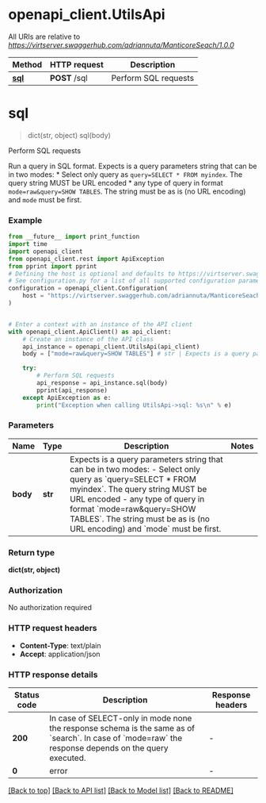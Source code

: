 # openapi_client.UtilsApi

All URIs are relative to *https://virtserver.swaggerhub.com/adriannuta/ManticoreSeach/1.0.0*

Method | HTTP request | Description
------------- | ------------- | -------------
[**sql**](UtilsApi.md#sql) | **POST** /sql | Perform SQL requests


# **sql**
> dict(str, object) sql(body)

Perform SQL requests

Run a query in SQL format.  Expects is a query parameters string that can be in two modes:  * Select only query as `query=SELECT * FROM myindex`. The query string MUST be URL encoded * any type of query in format `mode=raw&query=SHOW TABLES`. The string must be as is (no URL encoding) and `mode` must be first.       

### Example

```python
from __future__ import print_function
import time
import openapi_client
from openapi_client.rest import ApiException
from pprint import pprint
# Defining the host is optional and defaults to https://virtserver.swaggerhub.com/adriannuta/ManticoreSeach/1.0.0
# See configuration.py for a list of all supported configuration parameters.
configuration = openapi_client.Configuration(
    host = "https://virtserver.swaggerhub.com/adriannuta/ManticoreSeach/1.0.0"
)


# Enter a context with an instance of the API client
with openapi_client.ApiClient() as api_client:
    # Create an instance of the API class
    api_instance = openapi_client.UtilsApi(api_client)
    body = ["mode=raw&query=SHOW TABLES"] # str | Expects is a query parameters string that can be in two modes: - Select only query as `query=SELECT * FROM myindex`. The query string MUST be URL encoded - any type of query in format `mode=raw&query=SHOW TABLES`. The string must be as is (no URL encoding) and `mode` must be first. 

    try:
        # Perform SQL requests
        api_response = api_instance.sql(body)
        pprint(api_response)
    except ApiException as e:
        print("Exception when calling UtilsApi->sql: %s\n" % e)
```

### Parameters

Name | Type | Description  | Notes
------------- | ------------- | ------------- | -------------
 **body** | **str**| Expects is a query parameters string that can be in two modes: - Select only query as &#x60;query&#x3D;SELECT * FROM myindex&#x60;. The query string MUST be URL encoded - any type of query in format &#x60;mode&#x3D;raw&amp;query&#x3D;SHOW TABLES&#x60;. The string must be as is (no URL encoding) and &#x60;mode&#x60; must be first.  | 

### Return type

**dict(str, object)**

### Authorization

No authorization required

### HTTP request headers

 - **Content-Type**: text/plain
 - **Accept**: application/json

### HTTP response details
| Status code | Description | Response headers |
|-------------|-------------|------------------|
**200** | In case of SELECT-only in mode none the response schema is the same as of &#x60;search&#x60;. In case of &#x60;mode&#x3D;raw&#x60; the response depends on the query executed.  |  -  |
**0** | error |  -  |

[[Back to top]](#) [[Back to API list]](../README.md#documentation-for-api-endpoints) [[Back to Model list]](../README.md#documentation-for-models) [[Back to README]](../README.md)

